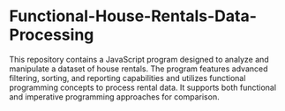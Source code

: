 # Functional-House-Rentals-Data-Processing
This repository contains a JavaScript program designed to analyze and manipulate a dataset of house rentals. The program features advanced filtering, sorting, and reporting capabilities and utilizes functional programming concepts to process rental data. It supports both functional and imperative programming approaches for comparison.
